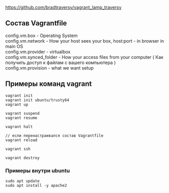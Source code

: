 https://github.com/bradtraversy/vagrant_lamp_traversy

## Состав Vagrantfile

config.vm.box - Operating System  
config.vm.network - How your host sees your box, host:port - in browser in main OS  
config.vm.provider - virtualbox  
config.vm.synced_folder - How your access files from your computer ( Как получить доступ к файлам с вашего компьютера )  
config.vm.provision - what we want setup

## Примеры команд vagrant

```
vagrant init
vagrant init ubuntu/trusty64
vagrant up

vagrant suspend
vagrant resume

vagrant halt

// если перенастраивался состав Vagrantfile
vagrant reload

vagrant ssh

vagrant destroy
```
### Примеры внутри ubuntu

```
sudo apt update
sudo apt install -y apache2
```


